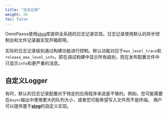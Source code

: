 ```yaml
---
title: "日志记录"
weight: 26
toc: false
---
```

OmniPaxos使用[slog](https://crates.io/crates/slog)库提供全系统的日志记录实现。日志记录使用默认的异步控制台和文件记录器实现开箱即用。

实际的日志记录级别通过构建功能进行控制。默认功能对应于`max_level_trace`和`release_max_level_info`，即在调试构建中显示所有级别，而在发布配置文件中只显示`info`和更严重的消息。

## 自定义Logger

有时，默认的日志记录配置对于特定的应用程序来说是不够的。例如，您可能需要在`Async`输出中使用更大的队列大小，或者您可能希望写入文件而不是终端。
用户可以提供基于[**slog**](https://crates.io/crates/slog)的自定义实现。